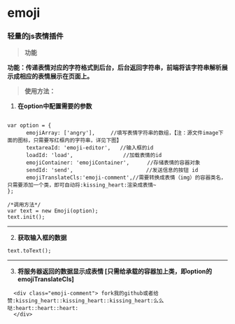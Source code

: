 # emoji
### 轻量的js表情插件


> **功能**

**功能：传递表情对应的字符格式到后台，后台返回字符串，前端将该字符串解析展示成相应的表情展示在页面上。**

> **使用方法：**

1. **在option中配置需要的参数**

```

var option = {
      emojiArray: ['angry'],     //填写表情字符串的数组，【注：源文件image下面的图标，只需要写红框内的字符串，详见下图】 
      textareaId: 'emoji-editor',   //输入框的id 
      loadId: 'load',                //加载表情的id 
      emojiContainer: 'emojiContainer',    　//存储表情的容器对象 
      sendId: 'send',                   　　 //发送信息的按钮 id 
      emojiTranslateCls:'emoji-comment',//需要转换成表情（img）的容器类名，只需要添加一个类，即可自动将:kissing_heart:渲染成表情~ 
};

/*调用方法*/
var text = new Emoji(option);
text.init();

```
--- 
2. **获取输入框的数据**
 
```
text.toText();   
```
---
3. **将服务器返回的数据显示成表情 [只需给承载的容器加上类，即option的emojiTranslateCls]**
```
  <div class="emoji-comment"> fork我的github或者给赞:kissing_heart::kissing_heart::kissing_heart:么么哒:heart::heart::heart:
  </div>
  
```



